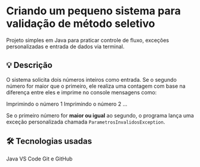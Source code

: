# Criando um pequeno sistema para validação de método seletivo

Projeto simples em Java para praticar controle de fluxo, exceções personalizadas e entrada de dados via terminal.

## 💡 Descrição

O sistema solicita dois números inteiros como entrada. Se o segundo número for maior que o primeiro, ele realiza uma contagem com base na diferença entre eles e imprime no console mensagens como:

Imprimindo o número 1
Imprimindo o número 2
...

Se o primeiro número for **maior ou igual** ao segundo, o programa lança uma exceção personalizada chamada `ParametrosInvalidosException`.


## 🛠️ Tecnologias usadas

Java
VS Code
Git e GitHub
